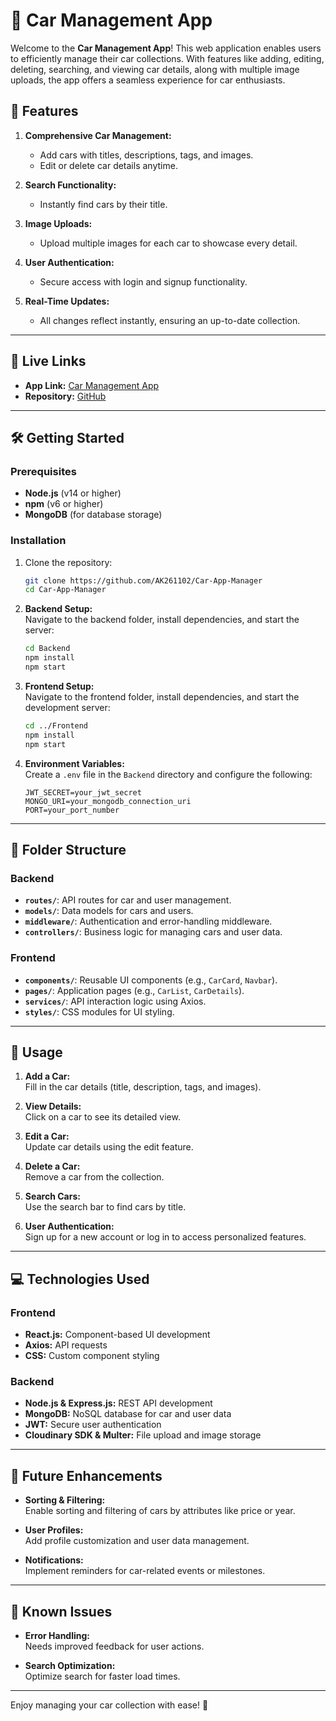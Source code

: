 # 🚗 Car Management App

Welcome to the **Car Management App**! This web application enables users to efficiently manage their car collections. With features like adding, editing, deleting, searching, and viewing car details, along with multiple image uploads, the app offers a seamless experience for car enthusiasts.

## 🌟 Features

1. **Comprehensive Car Management:**  
   - Add cars with titles, descriptions, tags, and images.  
   - Edit or delete car details anytime.

2. **Search Functionality:**  
   - Instantly find cars by their title.

3. **Image Uploads:**  
   - Upload multiple images for each car to showcase every detail.

4. **User Authentication:**  
   - Secure access with login and signup functionality.

5. **Real-Time Updates:**  
   - All changes reflect instantly, ensuring an up-to-date collection.

---

## 🚀 Live Links

- **App Link:** [Car Management App](https://idyllic-bublanina-2f1c90.netlify.app)  
- **Repository:** [GitHub](https://github.com/AK261102/Car-App-Manager)  


---

## 🛠️ Getting Started

### Prerequisites

- **Node.js** (v14 or higher)  
- **npm** (v6 or higher)  
- **MongoDB** (for database storage)  

### Installation

1. Clone the repository:  
   ```bash
   git clone https://github.com/AK261102/Car-App-Manager
   cd Car-App-Manager
   ```

2. **Backend Setup:**  
   Navigate to the backend folder, install dependencies, and start the server:  
   ```bash
   cd Backend  
   npm install  
   npm start
   ```

3. **Frontend Setup:**  
   Navigate to the frontend folder, install dependencies, and start the development server:  
   ```bash
   cd ../Frontend  
   npm install  
   npm start
   ```

4. **Environment Variables:**  
   Create a `.env` file in the `Backend` directory and configure the following:  
   ```
   JWT_SECRET=your_jwt_secret
   MONGO_URI=your_mongodb_connection_uri
   PORT=your_port_number
   ```

---

## 📂 Folder Structure

### Backend

- **`routes/`**: API routes for car and user management.  
- **`models/`**: Data models for cars and users.  
- **`middleware/`**: Authentication and error-handling middleware.  
- **`controllers/`**: Business logic for managing cars and user data.  

### Frontend

- **`components/`**: Reusable UI components (e.g., `CarCard`, `Navbar`).  
- **`pages/`**: Application pages (e.g., `CarList`, `CarDetails`).  
- **`services/`**: API interaction logic using Axios.  
- **`styles/`**: CSS modules for UI styling.  

---

## 🎯 Usage

1. **Add a Car:**  
   Fill in the car details (title, description, tags, and images).  

2. **View Details:**  
   Click on a car to see its detailed view.  

3. **Edit a Car:**  
   Update car details using the edit feature.  

4. **Delete a Car:**  
   Remove a car from the collection.  

5. **Search Cars:**  
   Use the search bar to find cars by title.  

6. **User Authentication:**  
   Sign up for a new account or log in to access personalized features.  

---

## 💻 Technologies Used

### **Frontend**

- **React.js:** Component-based UI development  
- **Axios:** API requests  
- **CSS:** Custom component styling  

### **Backend**

- **Node.js & Express.js:** REST API development  
- **MongoDB:** NoSQL database for car and user data  
- **JWT:** Secure user authentication  
- **Cloudinary SDK & Multer:** File upload and image storage  

---

## 🌟 Future Enhancements

- **Sorting & Filtering:**  
   Enable sorting and filtering of cars by attributes like price or year.  

- **User Profiles:**  
   Add profile customization and user data management.  

- **Notifications:**  
   Implement reminders for car-related events or milestones.  

---

## 🐞 Known Issues

- **Error Handling:**  
   Needs improved feedback for user actions.  

- **Search Optimization:**  
   Optimize search for faster load times.  

---

Enjoy managing your car collection with ease! 🎉
